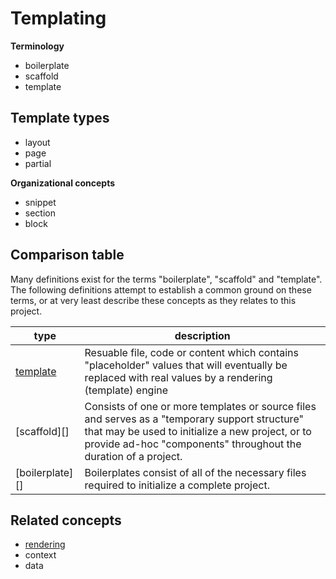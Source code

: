 # Templating


**Terminology**

- boilerplate
- scaffold
- template

## Template types

- layout
- page
- partial

**Organizational concepts**

- snippet
- section
- block


## Comparison table

Many definitions exist for the terms "boilerplate", "scaffold" and "template". The following definitions attempt to establish a common ground on these terms, or at very least describe these concepts as they relates to this project.

| **type** | **description** |
| --- | --- |
| [template](https://github.com/jonschlinkert/templates) | Resuable file, code or content which contains "placeholder" values that will eventually be replaced with real values by a rendering (template) engine |
| [scaffold][] | Consists of one or more templates or source files and serves as a "temporary support structure" that may be used to initialize a new project, or to provide ad-hoc "components" throughout the duration of a project. |
| [boilerplate][] | Boilerplates consist of all of the necessary files required to initialize a complete project. |


## Related concepts

- [rendering](rendering.md)
- context
- data
